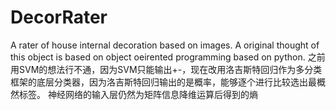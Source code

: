 # DecorRater
A rater of house internal decoration based on images.
A original thought of this object is based on object oeirented programming based on python.
之前用SVM的想法行不通，因为SVM只能输出+-，现在改用洛吉斯特回归作为多分类框架的底层分类器，因为洛吉斯特回归输出的是概率，能够逐个进行比较选出最概然标签。
神经网络的输入层仍然为矩阵信息降维运算后得到的熵
